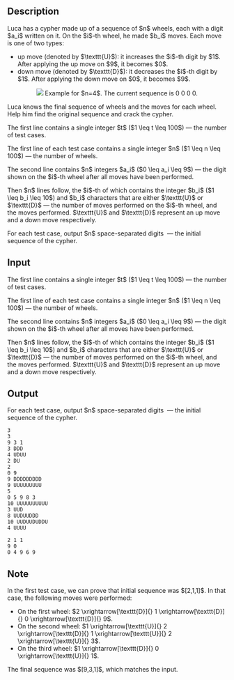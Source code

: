 ## Description

<div><p>Luca has a cypher made up of a sequence of $n$ wheels, each with a digit $a_i$ written on it. On the $i$-th wheel, he made $b_i$ moves. Each move is one of two types: </p><ul> <li> <span class="tex-font-style-it">up</span> move (denoted by $\texttt{U}$): it increases the $i$-th digit by $1$. After applying the up move on $9$, it becomes $0$. </li><li> <span class="tex-font-style-it">down</span> move (denoted by $\texttt{D}$): it decreases the $i$-th digit by $1$. After applying the down move on $0$, it becomes $9$. </li></ul><center> <img class="tex-graphics" src="file://tY1iE36l.png" style="max-width: 100.0%;max-height: 100.0%;">   <span class="tex-font-size-small">Example for $n=4$. The current sequence is <span class="tex-font-style-tt">0 0 0 0</span>.</span> </center><p>Luca knows the final sequence of wheels and the moves for each wheel. Help him find the original sequence and crack the cypher.</p></div><div class="input-specification"><p>The first line contains a single integer $t$ ($1 \leq t \leq 100$)&nbsp;— the number of test cases.</p><p>The first line of each test case contains a single integer $n$ ($1 \leq n \leq 100$)&nbsp;— the number of wheels.</p><p>The second line contains $n$ integers $a_i$ ($0 \leq a_i \leq 9$)&nbsp;— the digit shown on the $i$-th wheel after all moves have been performed.</p><p>Then $n$ lines follow, the $i$-th of which contains the integer $b_i$ ($1 \leq b_i \leq 10$) and $b_i$ characters that are either $\texttt{U}$ or $\texttt{D}$&nbsp;— the number of moves performed on the $i$-th wheel, and the moves performed. $\texttt{U}$ and $\texttt{D}$ represent an <span class="tex-font-style-it">up</span> move and a <span class="tex-font-style-it">down</span> move respectively.</p></div><div class="output-specification"><p>For each test case, output $n$ space-separated digits &nbsp;— the initial sequence of the cypher.</p></div>

## Input

<p>The first line contains a single integer $t$ ($1 \leq t \leq 100$)&nbsp;— the number of test cases.</p><p>The first line of each test case contains a single integer $n$ ($1 \leq n \leq 100$)&nbsp;— the number of wheels.</p><p>The second line contains $n$ integers $a_i$ ($0 \leq a_i \leq 9$)&nbsp;— the digit shown on the $i$-th wheel after all moves have been performed.</p><p>Then $n$ lines follow, the $i$-th of which contains the integer $b_i$ ($1 \leq b_i \leq 10$) and $b_i$ characters that are either $\texttt{U}$ or $\texttt{D}$&nbsp;— the number of moves performed on the $i$-th wheel, and the moves performed. $\texttt{U}$ and $\texttt{D}$ represent an <span class="tex-font-style-it">up</span> move and a <span class="tex-font-style-it">down</span> move respectively.</p>

## Output

<p>For each test case, output $n$ space-separated digits &nbsp;— the initial sequence of the cypher.</p>





```input1|2,3,4,5,6,11,12,13,14,15,16,17
3
3
9 3 1
3 DDD
4 UDUU
2 DU
2
0 9
9 DDDDDDDDD
9 UUUUUUUUU
5
0 5 9 8 3
10 UUUUUUUUUU
3 UUD
8 UUDUUDDD
10 UUDUUDUDDU
4 UUUU
```




```output1
2 1 1 
9 0 
0 4 9 6 9
```



## Note

<p>In the first test case, we can prove that initial sequence was $[2,1,1]$. In that case, the following moves were performed: </p><ul> <li> On the first wheel: $2 \xrightarrow[\texttt{D}]{} 1 \xrightarrow[\texttt{D}]{} 0 \xrightarrow[\texttt{D}]{} 9$. </li><li> On the second wheel: $1 \xrightarrow[\texttt{U}]{} 2 \xrightarrow[\texttt{D}]{} 1 \xrightarrow[\texttt{U}]{} 2 \xrightarrow[\texttt{U}]{} 3$. </li><li> On the third wheel: $1 \xrightarrow[\texttt{D}]{} 0 \xrightarrow[\texttt{U}]{} 1$. </li></ul> The final sequence was $[9,3,1]$, which matches the input.
